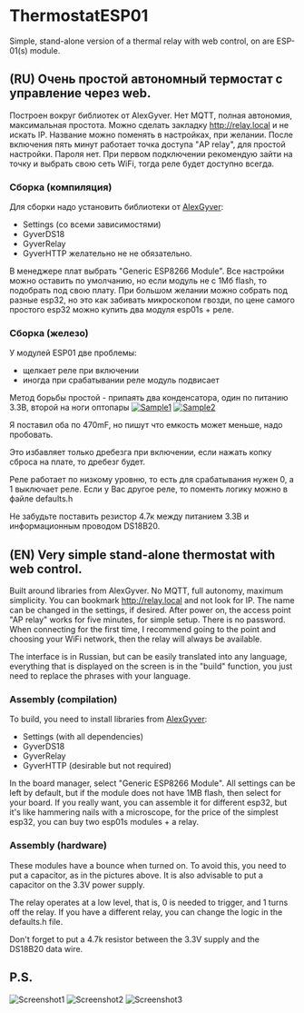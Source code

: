 # ThermostatESP01
Simple, stand-alone version of a thermal relay with web control, on are ESP-01(s) module.

## (RU) Очень простой автономный термостат с управление через web.

Построен вокруг библиотек от AlexGyver. Нет MQTT, полная автономия, максимальная простота.
Можно сделать закладку http://relay.local и не искать IP. Название можно поменять в настройках, при желании.
После включения пять минут работает точка доступа "AP relay", для простой настройки. Пароля нет.
При первом подключении рекомендую зайти на точку и выбрать свою сеть WiFi, тогда реле будет доступно всегда.

### Сборка (компиляция)

Для сборки надо установить библиотеки от [AlexGyver](https://github.com/gyverlibs):
- Settings (со всеми зависимостями)
- GyverDS18
- GyverRelay
- GyverHTTP желательно не не обязательно.

В менеджере плат выбрать "Generic ESP8266 Module".
Все настройки можно оставить по умолчанию, но если модуль не с 1Мб flash, то подобрать под свою плату.
При большом желании можно собрать под разные esp32, но это как забивать микроскопом гвозди,
по цене самого простого esp32 можно купить два модуля esp01s + реле. 

### Сборка (железо)

У модулей ESP01 две проблемы:
- щелкает реле при включении
- иногда при срабатывании реле модуль подвисает

Метод борьбы простой - припаять два конденсатора, один по питанию 3.3В, второй на ноги оптопары
[![Sample1](https://github.com/SerhiiLe/ThermostatESP01/blob/main/esp01s-relay1.jpg)](https://github.com/SerhiiLe/ThermostatESP01/blob/main/esp01s-relay1.jpg)
[![Sample2](https://github.com/SerhiiLe/ThermostatESP01/blob/main/esp01s-relay2.png)](https://github.com/SerhiiLe/ThermostatESP01/blob/main/esp01s-relay2.png)

Я поставил оба по 470mF, но пишут что емкость может меньше, надо пробовать.

Это избавляет только дребезга при включении, если нажать копку сброса на плате, то дребезг будет.

Реле работает по низкому уровню, то есть для срабатывания нужен 0, а 1 выключает реле. Если у Вас другое реле, то поменть логику можно
в файле defaults.h

Не забудьте поставить резистор 4.7к между питанием 3.3В и информационным проводом DS18B20.

## (EN) Very simple stand-alone thermostat with web control.

Built around libraries from AlexGyver. No MQTT, full autonomy, maximum simplicity.
You can bookmark http://relay.local and not look for IP. The name can be changed in the settings, if desired.
After power on, the access point "AP relay" works for five minutes, for simple setup. There is no password.
When connecting for the first time, I recommend going to the point and choosing your WiFi network, then the relay will always be available.

The interface is in Russian, but can be easily translated into any language, everything that is displayed on the screen is in the "build" function,
you just need to replace the phrases with your language.

### Assembly (compilation)

To build, you need to install libraries from [AlexGyver](https://github.com/gyverlibs):
- Settings (with all dependencies)
- GyverDS18
- GyverRelay
- GyverHTTP (desirable but not required)

In the board manager, select "Generic ESP8266 Module".
All settings can be left by default, but if the module does not have 1MB flash, then select for your board.
If you really want, you can assemble it for different esp32, but it's like hammering nails with a microscope,
for the price of the simplest esp32, you can buy two esp01s modules + a relay.

### Assembly (hardware)

These modules have a bounce when turned on. To avoid this, you need to put a capacitor, as in the pictures above.
It is also advisable to put a capacitor on the 3.3V power supply.

The relay operates at a low level, that is, 0 is needed to trigger, and 1 turns off the relay. If you have a different relay, you can change the logic
in the defaults.h file.

Don't forget to put a 4.7k resistor between the 3.3V supply and the DS18B20 data wire.

## P.S.
![Screenshot1](https://github.com/SerhiiLe/ThermostatESP01/blob/main/Screenshot_1.jpg)
![Screenshot2](https://github.com/SerhiiLe/ThermostatESP01/blob/main/Screenshot_2.jpg)
![Screenshot3](https://github.com/SerhiiLe/ThermostatESP01/blob/main/Screenshot_3.jpg)


